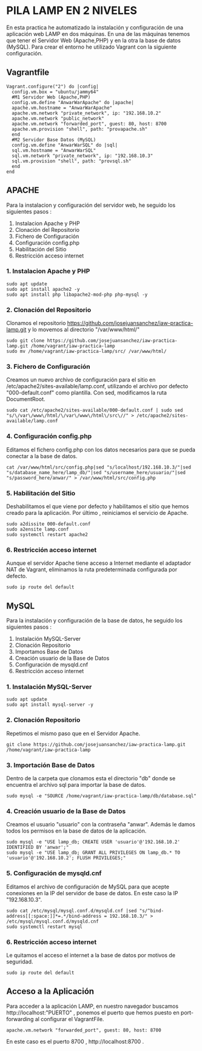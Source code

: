 # PILA LAMP EN 2 NIVELES
En esta practica he automatizado la  instalación y configuración de una aplicación web LAMP en dos máquinas. En una de las máquinas tenemos que tener el Servidor Web (Apache,PHP) y en la otra la base de datos (MySQL). Para crear el entorno he utilizado Vagrant con la siguiente configuración.
## Vagrantfile
```
Vagrant.configure("2") do |config|
  config.vm.box = "ubuntu/jammy64"
  #M1 Servidor Web (Apache,PHP)
  config.vm.define "AnwarWarApache" do |apache|
  apache.vm.hostname = "AnwarWarApache"
  apache.vm.network "private_network", ip: "192.168.10.2"
  apache.vm.network "public_network"
  apache.vm.network "forwarded_port", guest: 80, host: 8700
  apache.vm.provision "shell", path: "provapache.sh"
  end
  #M2 Servidor Base Datos (MySQL)
  config.vm.define "AnwarWarSQL" do |sql|
  sql.vm.hostname = "AnwarWarSQL"
  sql.vm.network "private_network", ip: "192.168.10.3"
  sql.vm.provision "shell", path: "provsql.sh"
  end
end
```

## APACHE
Para la instalacion y configuración del servidor web, he seguido los siguientes pasos :

1. Instalacion Apache y PHP
2. Clonación del Repositorio
3. Fichero de Configuración
4. Configuración config.php
5. Habilitación del Sitio
6. Restricción acceso internet

### 1. Instalacion Apache y PHP
```
sudo apt update
sudo apt install apache2 -y
sudo apt install php libapache2-mod-php php-mysql -y
```
### 2. Clonación del Repositorio
Clonamos el repositorio https://github.com/josejuansanchez/iaw-practica-lamp.git y lo movemos al directorio "/var/www/html/"
```
sudo git clone https://github.com/josejuansanchez/iaw-practica-lamp.git /home/vagrant/iaw-practica-lamp
sudo mv /home/vagrant/iaw-practica-lamp/src/ /var/www/html/
```
### 3. Fichero de Configuración
Creamos un nuevo archivo de configuración para el sitio en /etc/apache2/sites-available/lamp.conf, utilizando el archivo por defecto "000-default.conf" como plantilla. Con sed, modificamos la ruta DocumentRoot.
```
sudo cat /etc/apache2/sites-available/000-default.conf | sudo sed "s/\/var\/www\/html/\/var\/www\/html\/src\//" > /etc/apache2/sites-available/lamp.conf
```
### 4. Configuración config.php
Editamos el fichero config.php con los datos necesarios para que se pueda conectar a la base de datos.
```
cat /var/www/html/src/config.php|sed "s/localhost/192.168.10.3/"|sed "s/database_name_here/lamp_db/"|sed "s/username_here/usuario/"|sed "s/password_here/anwar/" > /var/www/html/src/config.php
```
### 5. Habilitación del Sitio
Deshabilitamos el que viene por defecto y habilitamos el sitio que hemos creado para la aplicación. Por último , reiniciamos el servicio de Apache.
```
sudo a2dissite 000-default.conf
sudo a2ensite lamp.conf
sudo systemctl restart apache2
```
### 6. Restricción acceso internet
Aunque el servidor Apache tiene acceso a Internet mediante el adaptador NAT de Vagrant, eliminamos la ruta predeterminada configurada por defecto.
```
sudo ip route del default
```

## MySQL
Para la instalación y configuración de la base de datos, he seguido los siguientes pasos :
1. Instalación MySQL-Server
2. Clonación Repositorio
3. Importamos Base de Datos
4. Creación usuario de la Base de Datos
5. Configuración de mysqld.cnf
6. Restricción acceso internet

### 1. Instalación MySQL-Server
```
sudo apt update
sudo apt install mysql-server -y
```
### 2. Clonación Repositorio
Repetimos el mismo paso que en el Servidor Apache.
```
git clone https://github.com/josejuansanchez/iaw-practica-lamp.git /home/vagrant/iaw-practica-lamp
```
### 3. Importación Base de Datos
Dentro de la carpeta que clonamos esta el directorio "db" donde se encuentra el archivo sql para importar la base de datos.
```
sudo mysql -e "SOURCE /home/vagrant/iaw-practica-lamp/db/database.sql"
```
### 4. Creación usuario de la Base de Datos
Creamos el usuario "usuario" con la contraseña "anwar". Además le damos todos los permisos en la base de datos de la aplicación.
```
sudo mysql -e "USE lamp_db; CREATE USER 'usuario'@'192.168.10.2' IDENTIFIED BY 'anwar';"
sudo mysql -e "USE lamp_db; GRANT ALL PRIVILEGES ON lamp_db.* TO 'usuario'@'192.168.10.2'; FLUSH PRIVILEGES;"
```
### 5. Configuración de mysqld.cnf
Editamos el archivo de configuración de MySQL para que acepte conexiones en la IP del servidor de base de datos.  En este caso la IP "192.168.10.3". 
```
sudo cat /etc/mysql/mysql.conf.d/mysqld.cnf |sed "s/^bind-address[[:space:]]*=.*/bind-address = 192.168.10.3/" > /etc/mysql/mysql.conf.d/mysqld.cnf
sudo systemctl restart mysql
```
### 6. Restricción acceso internet
Le quitamos el acceso el internet a la base de datos por motivos de seguridad.
```
sudo ip route del default
```
## Acceso a la Aplicación
Para acceder a la aplicación LAMP, en nuestro navegador buscamos http://localhost:"PUERTO" , ponemos el puerto que hemos puesto en port-forwarding al configurar el VagrantFile.
```
apache.vm.network "forwarded_port", guest: 80, host: 8700
```
En este caso es el puerto 8700 , http://localhost:8700 .


